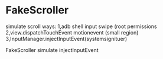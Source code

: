 # FakeScroller
simulate scroll ways:
1,adb shell input swipe (root permissions
2,view.dispatchTouchEvent motionevent (small region)
3,InputManager.injectInputEvent(systemsignituer)

FakeScroller simulate injectInputEvent
